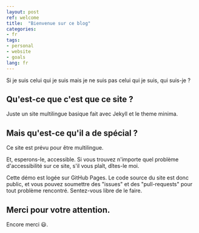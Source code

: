 ```yaml
---
layout: post
ref: welcome
title:  "Bienvenue sur ce blog"
categories:
- fr
tags:
- personal
- website
- goals
lang: fr
---
```


Si je suis celui qui je suis mais je ne suis pas celui qui je suis, qui suis-je ?

## Qu'est-ce que c'est que ce site ?

Juste un site multilingue basique fait avec Jekyll et le theme minima.

## Mais qu'est-ce qu'il a de spécial ?

Ce site est prévu pour être multilingue.

Et, esperons-le, accessible. Si vous trouvez n'importe quel problème d'accessibilité sur ce site, s'il vous plaît, dîtes-le moi.

Cette démo est logée sur GitHub Pages. Le code source du site est donc public, et vous pouvez soumettre des "issues" et des "pull-requests" pour tout problème rencontré. Sentez-vous libre de le faire.

## Merci pour votre attention.

Encore merci :smiley:.
